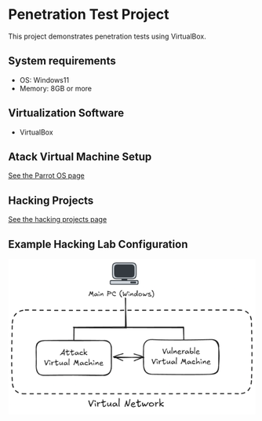 # Penetration Test Project  

This project demonstrates penetration tests using VirtualBox.  

## System requirements
- OS: Windows11
- Memory: 8GB or more  

## Virtualization Software
- VirtualBox  

## Atack Virtual Machine Setup
[See the Parrot OS page](./AttackVM/parrot.md)  

## Hacking Projects
[See the hacking projects page](./HackingProjects/)

## Example Hacking Lab Configuration  
![LabConfiguration.png](./img/LabConfiguration.png)